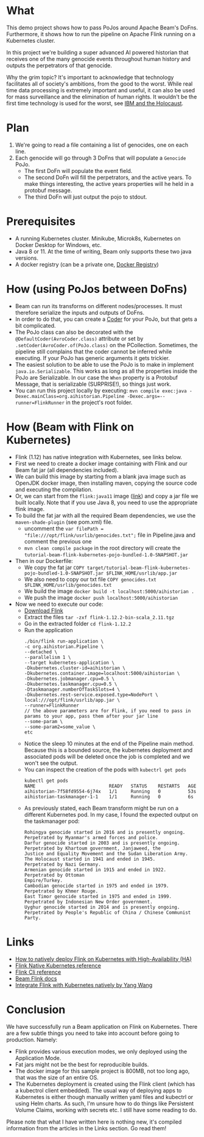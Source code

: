 # What

This demo project shows how to pass PoJos around Apache Beam's DoFns. Furthermore, it shows how to run the pipeline on
Apache Flink running on a Kubernetes cluster.

In this project we're building a super advanced AI powered historian that receives one of the many genocide events
throughout human history and outputs the perpetrators of that genocide.

Why the grim topic? It's important to acknowledge that technology facilitates all of society's ambitions, from the good
to the worst. While real time data processing is extremely important and useful, it can also be used for mass
surveillance and the elimination of human rights. It wouldn't be the first time technology is used for the worst, see
[IBM and the Holocaust](https://en.wikipedia.org/wiki/IBM_and_the_Holocaust).

# Plan

1. We're going to read a file containing a list of genocides, one on each line.
1. Each genocide will go through 3 DoFns that will populate a `Genocide` PoJo.
    * The first DoFn will populate the event field.
    * The second DoFn will fill the perpetrators, and the active years. To make things interesting, the active years
      properties will he held in a protobuf message.
    * The third DoFn will just output the pojo to stdout.

# Prerequisites

* A running Kubernetes cluster. Minikube, Microk8s, Kubernetes on Docker Desktop for Windows, etc.
* Java 8 or 11. At the time of writing, Beam only supports these two java versions.
* A docker registry (can be a private one, [Docker Registry](https://docs.docker.com/registry/))

# How (using PoJos between DoFns)

* Beam can run its transforms on different nodes/processes. It must therefore serialize the inputs and outputs of DoFns.
* In order to do that, you can create
  a [Coder](https://beam.apache.org/releases/javadoc/2.0.0/org/apache/beam/sdk/coders/Coder.html)  for your PoJo, but
  that gets a bit complicated.
* The PoJo class can also be decorated with the `@DefaultCoder(AvroCoder.class)` attribute or set
  by `.setCoder(AvroCoder.of(PoJo.class)` on the PCollection. Sometimes, the pipeline still complains that the coder
  cannot be inferred while executing. If your PoJo has generic arguments it gets trickier.
* The easiest solution to be able to use the PoJo is to make in implement `java.io.Serializable`. This works as long as
  all the properties inside the PoJo are Serializable. In our case the `When` property is a Protobuf Message, that is
  serializable (SURPRISE!), so things just work.
* You can run this project locally by
  executing: `mvn compile exec:java -Dexec.mainClass=org.aihistorian.Pipeline -Dexec.args=--runner=FlinkRunner` in the
  project's root folder.

# How (Beam with Flink on Kubernetes)

* Flink (1.12) has native integration with Kubernetes, see links below.
* First we need to create a docker image containing with Flink and our Beam fat jar (all dependencies included).
* We can build this image by starting from a blank java image such as OpenJDK docker image, then installing maven,
  copying the source code and executing the compilation.
* Or, we can start from the `flink:java11` image ([link](https://hub.docker.com/_/flink)) and copy a jar file we built
  locally. Note that if you use Java 8, you need to use the appropriate flink image.
* To build the fat jar with all the required Beam dependencies, we use the `maven-shade-plugin` (see pom.xml) file.
    * uncomment the `var filePath = "file:///opt/flink/usrlib/genocides.txt";` file in Pipeline.java and comment the
      previous one
    * `mvn clean compile package` in the root directory will create
      the `tutorial-beam-flink-kubernetes-pojo-bundled-1.0-SNAPSHOT.jar`
* Then in our Dockerfile:
    * We copy the fat
      jar `COPY target/tutorial-beam-flink-kubernetes-pojo-bundled-1.0-SNAPSHOT.jar $FLINK_HOME/usrlib/app.jar`
    * We also need to copy our txt file `COPY genocides.txt $FLINK_HOME/usrlib/genocides.txt`
    * We build the image `docker build -t localhost:5000/aihistorian .`
    * We push the image `docker push localhost:5000/aihistorian`
* Now we need to execute our code:
    * [Download Flink](https://www.apache.org/dyn/closer.lua/flink/flink-1.12.2/flink-1.12.2-bin-scala_2.12.tgz)
    * Extract the files `tar -zxf flink-1.12.2-bin-scala_2.11.tgz`
    * Go in the extracted folder `cd flink-1.12.2`
    * Run the application
        ```
        ./bin/flink run-application \
        -c org.aihistorian.Pipeline \
        --detached \
        --parallelism 1 \
        --target kubernetes-application \
        -Dkubernetes.cluster-id=aihistorian \
        -Dkubernetes.container.image=localhost:5000/aihistorian \
        -Dkubernetes.jobmanager.cpu=0.5 \
        -Dkubernetes.taskmanager.cpu=0.5 \
        -Dtaskmanager.numberOfTaskSlots=4 \
        -Dkubernetes.rest-service.exposed.type=NodePort \
        local:///opt/flink/usrlib/app.jar \
        --runner=FlinkRunner
      // the above parameters are for Flink, if you need to pass in params to your app, pass them after your jar line
        --some-param \
        --some-param2=some_value \
      etc
        ```
    * Notice the sleep 10 minutes at the end of the Pipeline main method. Because this is a bounded source, the
      kubernetes deployment and associated pods will be deleted once the job is completed and we won't see the output.
    * You can inspect the creation of the pods with `kubectrl get pods`
        ```
        kubectl get pods
        NAME                           READY   STATUS    RESTARTS   AGE
        aihistorian-7f58fd9554-6j74x   1/1     Running   0          53s
        aihistorian-taskmanager-1-1    1/1     Running   0          6s
        ```
    * As previously stated, each Beam transform might be run on a different Kubernetes pod. In my case, I found the
      expected output on the taskmanager pod:
      ```
      Rohingya genocide started in 2016 and is presently ongoing. Perpetrated by Myanmar's armed forces and police.
      Darfur genocide started in 2003 and is presently ongoing. Perpetrated by Khartoum government, Janjaweed, the
      Justice and Equality Movement and the Sudan Liberation Army. 
      The Holocaust started in 1941 and ended in 1945.
      Perpetrated by Nazi Germany. 
      Armenian genocide started in 1915 and ended in 1922. Perpetrated by Ottoman
      Empire/Turkey. 
      Cambodian genocide started in 1975 and ended in 1979. Perpetrated by Khmer Rouge. 
      East Timor genocide started in 1975 and ended in 1999. Perpetrated by Indonesian New Order government. 
      Uyghur genocide started in 2014 and is presently ongoing. Perpetrated by People's Republic of China / Chinese Communist Party.
      ```

# Links

* [How to natively deploy Flink on Kubernetes with High-Availability (HA)](https://flink.apache.org/2021/02/10/native-k8s-with-ha.html)
* [Flink Native Kubernetes reference](https://ci.apache.org/projects/flink/flink-docs-stable/deployment/resource-providers/native_kubernetes.html)
* [Flink Cli reference](https://ci.apache.org/projects/flink/flink-docs-stable/deployment/cli.html#selecting-deployment-targets)
* [Beam Flink docs](https://beam.apache.org/documentation/runners/flink/)
* [Integrate Flink with Kubernetes natively by Yang Wang](https://www.youtube.com/watch?v=pdFPr_VOWTU)

# Conclusion

We have successfully run a Beam application on Flink on Kubernetes. There are a few subtle things you need to take into
account before going to production. Namely:

* Flink provides various execution modes, we only deployed using the Application Mode.
* Fat jars might not be the best for reproducible builds.
* The docker image for this sample project is 800MB, not too long ago, that was the size of an entire OS.
* The Kubernetes deployment is created using the Flink client (which has a kubectrol client embedded). The usual way of
  deploying apps to Kubernetes is either though manually written yaml files and kubectrl or using Helm charts. As such,
  I'm unsure how to do things like Persistent Volume Claims, working with secrets etc. I still have some reading to do.

Please note that what I have written here is nothing new, it's compiled information from the articles in the Links
section. Go read them!